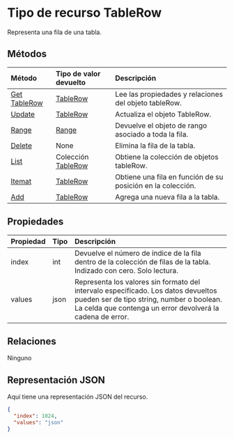 # <a name="tablerow-resource-type"></a>Tipo de recurso TableRow

Representa una fila de una tabla.


## <a name="methods"></a>Métodos

| Método           | Tipo de valor devuelto    |Descripción|
|:---------------|:--------|:----------|
|[Get TableRow](../api/tablerow_get.md) | [TableRow](tablerow.md) |Lee las propiedades y relaciones del objeto tableRow.|
|[Update](../api/tablerow_update.md) | [TableRow](tablerow.md)    |Actualiza el objeto TableRow. |
|[Range](../api/tablerow_range.md)|[Range](range.md)|Devuelve el objeto de rango asociado a toda la fila.|
|[Delete](../api/tablerow_delete.md)|None|Elimina la fila de la tabla.|
|[List](../api/tablerow_list.md) | Colección [TableRow](tablerow.md) |Obtiene la colección de objetos tableRow. |
|[Itemat](../api/tablerowcollection_itemat.md)|[TableRow](tablerow.md)|Obtiene una fila en función de su posición en la colección.|
|[Add](../api/tablerowcollection_add.md)|[TableRow](tablerow.md)|Agrega una nueva fila a la tabla.|

## <a name="properties"></a>Propiedades
| Propiedad       | Tipo    |Descripción|
|:---------------|:--------|:----------|
|index|int|Devuelve el número de índice de la fila dentro de la colección de filas de la tabla. Indizado con cero. Solo lectura.|
|values|json|Representa los valores sin formato del intervalo especificado. Los datos devueltos pueden ser de tipo string, number o boolean. La celda que contenga un error devolverá la cadena de error.|

## <a name="relationships"></a>Relaciones
Ninguno


## <a name="json-representation"></a>Representación JSON

Aquí tiene una representación JSON del recurso.

<!-- {
  "blockType": "resource",
  "optionalProperties": [

  ],
  "@odata.type": "microsoft.graph.tableRow"
}-->

```json
{
  "index": 1024,
  "values": "json"
}

```

<!-- uuid: 8fcb5dbc-d5aa-4681-8e31-b001d5168d79
2015-10-25 14:57:30 UTC -->
<!-- {
  "type": "#page.annotation",
  "description": "TableRow resource",
  "keywords": "",
  "section": "documentation",
  "tocPath": ""
}-->